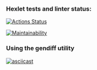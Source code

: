 ### Hexlet tests and linter status:
[![Actions Status](https://github.com/temirKhan42/frontend-project-lvl2/workflows/hexlet-check/badge.svg)](https://github.com/temirKhan42/frontend-project-lvl2/actions)

[![Maintainability](https://api.codeclimate.com/v1/badges/a99a88d28ad37a79dbf6/maintainability)](https://codeclimate.com/github/codeclimate/codeclimate/maintainability)

### Using the gendiff utility
[![asciicast](https://asciinema.org/a/rS43Ua7AvAsOrvJWQzMOAFldS.svg)](https://asciinema.org/a/rS43Ua7AvAsOrvJWQzMOAFldS)
